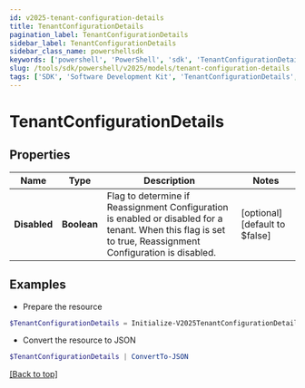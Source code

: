 ```yaml
---
id: v2025-tenant-configuration-details
title: TenantConfigurationDetails
pagination_label: TenantConfigurationDetails
sidebar_label: TenantConfigurationDetails
sidebar_class_name: powershellsdk
keywords: ['powershell', 'PowerShell', 'sdk', 'TenantConfigurationDetails', 'V2025TenantConfigurationDetails'] 
slug: /tools/sdk/powershell/v2025/models/tenant-configuration-details
tags: ['SDK', 'Software Development Kit', 'TenantConfigurationDetails', 'V2025TenantConfigurationDetails']
---
```



# TenantConfigurationDetails

## Properties

Name | Type | Description | Notes
------------ | ------------- | ------------- | -------------
**Disabled** | **Boolean** | Flag to determine if Reassignment Configuration is enabled or disabled for a tenant.  When this flag is set to true, Reassignment Configuration is disabled. | [optional] [default to $false]

## Examples

- Prepare the resource
```powershell
$TenantConfigurationDetails = Initialize-V2025TenantConfigurationDetails  -Disabled true
```

- Convert the resource to JSON
```powershell
$TenantConfigurationDetails | ConvertTo-JSON
```


[[Back to top]](#) 

